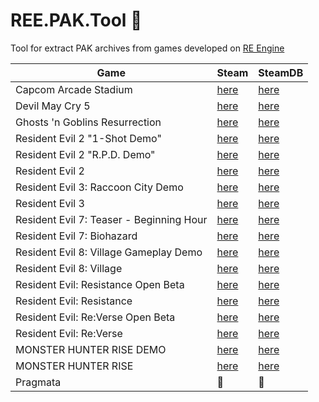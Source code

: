 # REE.PAK.Tool :see_no_evil:
Tool for extract PAK archives from games developed on [RE Engine](https://en.wikipedia.org/wiki/RE_Engine)

| Game   | Steam   | SteamDB   |
|---      |---    |---    |
| Capcom Arcade Stadium | [here](https://store.steampowered.com/app/1515950) | [here](https://steamdb.info/app/1515950)
| Devil May Cry 5 | [here](https://store.steampowered.com/app/601150) | [here](https://steamdb.info/app/601150)
| Ghosts 'n Goblins Resurrection | [here](https://store.steampowered.com/app/1375400) | [here](https://steamdb.info/app/1375400)
| Resident Evil 2 "1-Shot Demo" | [here](https://store.steampowered.com/app/961440) | [here](https://steamdb.info/app/961440)
| Resident Evil 2 "R.P.D. Demo" | [here](https://store.steampowered.com/app/1168280) | [here](https://steamdb.info/app/1168280)
| Resident Evil 2 | [here](https://store.steampowered.com/app/883710) | [here](https://steamdb.info/app/883710)
| Resident Evil 3: Raccoon City Demo | [here](https://store.steampowered.com/app/1173690) | [here](https://steamdb.info/app/1173690)
| Resident Evil 3 | [here](https://store.steampowered.com/app/883710) | [here](https://steamdb.info/app/883710)
| Resident Evil 7: Teaser - Beginning Hour | [here](https://store.steampowered.com/app/530620) | [here](https://steamdb.info/app/530620)
| Resident Evil 7: Biohazard | [here](https://store.steampowered.com/app/418370) | [here](https://steamdb.info/app/418370)
| Resident Evil 8: Village Gameplay Demo | [here](https://store.steampowered.com/app/1541780) | [here](https://steamdb.info/app/1541780)
| Resident Evil 8: Village | [here](https://store.steampowered.com/app/1196590) | [here](https://steamdb.info/app/1196590)
| Resident Evil: Resistance Open Beta | [here](https://store.steampowered.com/app/1173710) | [here](https://steamdb.info/app/1173710)
| Resident Evil: Resistance | [here](https://store.steampowered.com/app/952070) | [here](https://steamdb.info/app/952070)
| Resident Evil: Re:Verse Open Beta | [here](https://store.steampowered.com/app/1541760) | [here](https://steamdb.info/app/1541760)
| Resident Evil: Re:Verse | [here](https://store.steampowered.com/app/1236300) | [here](https://steamdb.info/app/1236300)
| MONSTER HUNTER RISE DEMO | [here](https://store.steampowered.com/app/1641480) | [here](https://steamdb.info/app/1641480)
| MONSTER HUNTER RISE | [here](https://store.steampowered.com/app/1446780) | [here](https://steamdb.info/app/1446780)
| Pragmata | 👀 | 👀
